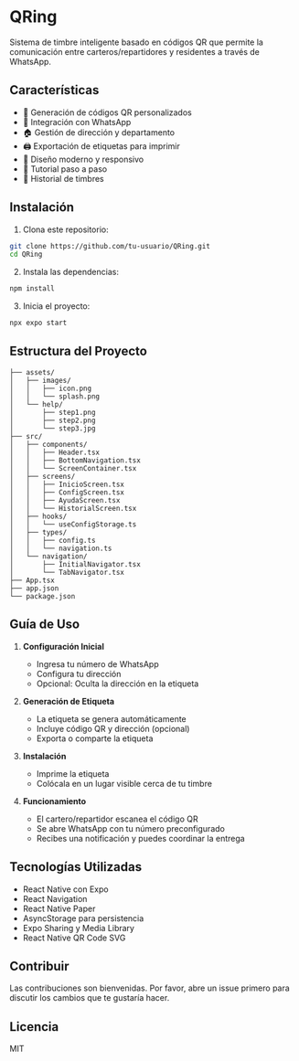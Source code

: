 # QRing

Sistema de timbre inteligente basado en códigos QR que permite la comunicación entre carteros/repartidores y residentes a través de WhatsApp.

## Características

- 🚀 Generación de códigos QR personalizados
- 📱 Integración con WhatsApp
- 🏠 Gestión de dirección y departamento
- 🖨️ Exportación de etiquetas para imprimir
- 🎨 Diseño moderno y responsivo
- 📝 Tutorial paso a paso
- 🔄 Historial de timbres

## Instalación

1. Clona este repositorio:
```bash
git clone https://github.com/tu-usuario/QRing.git
cd QRing
```

2. Instala las dependencias:
```bash
npm install
```

3. Inicia el proyecto:
```bash
npx expo start
```

## Estructura del Proyecto

```
├── assets/
│   ├── images/
│   │   ├── icon.png
│   │   └── splash.png
│   └── help/
│       ├── step1.png
│       ├── step2.png
│       └── step3.jpg
├── src/
│   ├── components/
│   │   ├── Header.tsx
│   │   ├── BottomNavigation.tsx
│   │   └── ScreenContainer.tsx
│   ├── screens/
│   │   ├── InicioScreen.tsx
│   │   ├── ConfigScreen.tsx
│   │   ├── AyudaScreen.tsx
│   │   └── HistorialScreen.tsx
│   ├── hooks/
│   │   └── useConfigStorage.ts
│   ├── types/
│   │   ├── config.ts
│   │   └── navigation.ts
│   └── navigation/
│       ├── InitialNavigator.tsx
│       └── TabNavigator.tsx
├── App.tsx
├── app.json
└── package.json
```

## Guía de Uso

1. **Configuración Inicial**
   - Ingresa tu número de WhatsApp
   - Configura tu dirección
   - Opcional: Oculta la dirección en la etiqueta

2. **Generación de Etiqueta**
   - La etiqueta se genera automáticamente
   - Incluye código QR y dirección (opcional)
   - Exporta o comparte la etiqueta

3. **Instalación**
   - Imprime la etiqueta
   - Colócala en un lugar visible cerca de tu timbre

4. **Funcionamiento**
   - El cartero/repartidor escanea el código QR
   - Se abre WhatsApp con tu número preconfigurado
   - Recibes una notificación y puedes coordinar la entrega

## Tecnologías Utilizadas

- React Native con Expo
- React Navigation
- React Native Paper
- AsyncStorage para persistencia
- Expo Sharing y Media Library
- React Native QR Code SVG

## Contribuir

Las contribuciones son bienvenidas. Por favor, abre un issue primero para discutir los cambios que te gustaría hacer.

## Licencia

MIT

